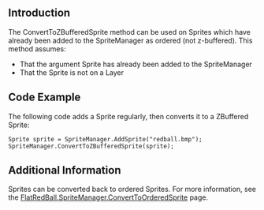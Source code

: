 ## Introduction

The ConvertToZBufferedSprite method can be used on Sprites which have already been added to the SpriteManager as ordered (not z-buffered). This method assumes:

-   That the argument Sprite has already been added to the SpriteManager
-   That the Sprite is not on a Layer

## Code Example

The following code adds a Sprite regularly, then converts it to a ZBuffered Sprite:

    Sprite sprite = SpriteManager.AddSprite("redball.bmp");
    SpriteManager.ConvertToZBufferedSprite(sprite);

## Additional Information

Sprites can be converted back to ordered Sprites. For more information, see the [FlatRedBall.SpriteManager.ConvertToOrderedSprite](/frb/docs/index.php?title=FlatRedBall.SpriteManager.ConvertToOrderedSprite&action=edit&redlink=1 "FlatRedBall.SpriteManager.ConvertToOrderedSprite (page does not exist)") page.
